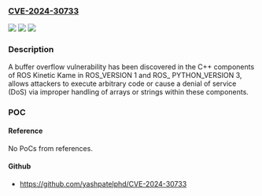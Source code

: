 ### [CVE-2024-30733](https://cve.mitre.org/cgi-bin/cvename.cgi?name=CVE-2024-30733)
![](https://img.shields.io/static/v1?label=Product&message=n%2Fa&color=blue)
![](https://img.shields.io/static/v1?label=Version&message=n%2Fa&color=blue)
![](https://img.shields.io/static/v1?label=Vulnerability&message=n%2Fa&color=brighgreen)

### Description

A buffer overflow vulnerability has been discovered in the C++ components of ROS Kinetic Kame in ROS_VERSION 1 and ROS_ PYTHON_VERSION 3, allows attackers to execute arbitrary code or cause a denial of service (DoS) via improper handling of arrays or strings within these components.

### POC

#### Reference
No PoCs from references.

#### Github
- https://github.com/yashpatelphd/CVE-2024-30733

